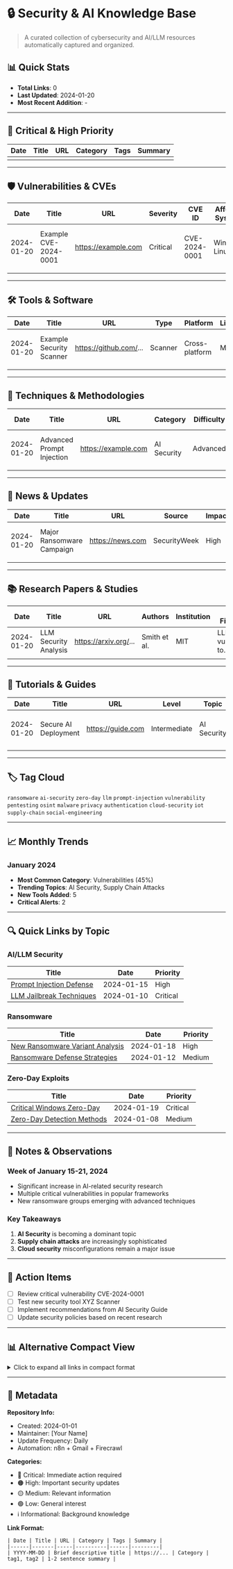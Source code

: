 # 🔒 Security & AI Knowledge Base

> A curated collection of cybersecurity and AI/LLM resources automatically captured and organized.

## 📊 Quick Stats
- **Total Links**: 0
- **Last Updated**: 2024-01-20
- **Most Recent Addition**: -

---

## 🚨 Critical & High Priority

| Date | Title | URL | Category | Tags | Summary |
|------|-------|-----|----------|------|---------|
| | | | | | |

---

## 🛡️ Vulnerabilities & CVEs

| Date | Title | URL | Severity | CVE ID | Affected Systems | Summary |
|------|-------|-----|----------|--------|------------------|---------|
| 2024-01-20 | Example CVE-2024-0001 | https://example.com | Critical | CVE-2024-0001 | Windows, Linux | Remote code execution vulnerability in... |
| | | | | | | |

---

## 🛠️ Tools & Software

| Date | Title | URL | Type | Platform | License | Summary |
|------|-------|-----|------|----------|---------|---------|
| 2024-01-20 | Example Security Scanner | https://github.com/... | Scanner | Cross-platform | MIT | Automated vulnerability scanner for... |
| | | | | | | |

---

## 🎯 Techniques & Methodologies

| Date | Title | URL | Category | Difficulty | Use Case | Summary |
|------|-------|-----|----------|------------|----------|---------|
| 2024-01-20 | Advanced Prompt Injection | https://example.com | AI Security | Advanced | Red Team | New technique for bypassing... |
| | | | | | | |

---

## 📰 News & Updates

| Date | Title | URL | Source | Impact | Tags | Summary |
|------|-------|-----|--------|--------|------|---------|
| 2024-01-20 | Major Ransomware Campaign | https://news.com | SecurityWeek | High | ransomware, healthcare | New ransomware variant targeting... |
| | | | | | | |

---

## 📚 Research Papers & Studies

| Date | Title | URL | Authors | Institution | Key Findings | Tags |
|------|-------|-----|---------|-------------|--------------|------|
| 2024-01-20 | LLM Security Analysis | https://arxiv.org/... | Smith et al. | MIT | LLMs vulnerable to... | ai-security, research |
| | | | | | | |

---

## 📖 Tutorials & Guides

| Date | Title | URL | Level | Topic | Format | Summary |
|------|-------|-----|-------|-------|--------|---------|
| 2024-01-20 | Secure AI Deployment | https://guide.com | Intermediate | AI Security | Video | Step-by-step guide for... |
| | | | | | | |

---

## 🏷️ Tag Cloud

`ransomware` `ai-security` `zero-day` `llm` `prompt-injection` `vulnerability` `pentesting` `osint` `malware` `privacy` `authentication` `cloud-security` `iot` `supply-chain` `social-engineering`

---

## 📈 Monthly Trends

### January 2024
- **Most Common Category**: Vulnerabilities (45%)
- **Trending Topics**: AI Security, Supply Chain Attacks
- **New Tools Added**: 5
- **Critical Alerts**: 2

---

## 🔍 Quick Links by Topic

### AI/LLM Security
| Title | Date | Priority |
|-------|------|----------|
| [Prompt Injection Defense](https://...) | 2024-01-15 | High |
| [LLM Jailbreak Techniques](https://...) | 2024-01-10 | Critical |

### Ransomware
| Title | Date | Priority |
|-------|------|----------|
| [New Ransomware Variant Analysis](https://...) | 2024-01-18 | High |
| [Ransomware Defense Strategies](https://...) | 2024-01-12 | Medium |

### Zero-Day Exploits
| Title | Date | Priority |
|-------|------|----------|
| [Critical Windows Zero-Day](https://...) | 2024-01-19 | Critical |
| [Zero-Day Detection Methods](https://...) | 2024-01-08 | Medium |

---

## 📝 Notes & Observations

### Week of January 15-21, 2024
- Significant increase in AI-related security research
- Multiple critical vulnerabilities in popular frameworks
- New ransomware groups emerging with advanced techniques

### Key Takeaways
1. **AI Security** is becoming a dominant topic
2. **Supply chain attacks** are increasingly sophisticated
3. **Cloud security** misconfigurations remain a major issue

---

## 🎯 Action Items

- [ ] Review critical vulnerability CVE-2024-0001
- [ ] Test new security tool XYZ Scanner
- [ ] Implement recommendations from AI Security Guide
- [ ] Update security policies based on recent research

---

## 📊 Alternative Compact View

<details>
<summary>Click to expand all links in compact format</summary>

### All Links (Newest First)
```
[2024-01-20] 🔴 Critical CVE-2024-0001 - Windows RCE Vulnerability
https://example.com/cve-2024-0001
Tags: windows, rce, critical

[2024-01-19] 🟠 New AI Jailbreak Technique Discovered
https://research.com/ai-jailbreak
Tags: ai-security, llm, research

[2024-01-18] 🟡 Security Tool: CloudScan v2.0 Released
https://github.com/security/cloudscan
Tags: tool, cloud-security, opensource
```
</details>

---

## 🔧 Metadata

**Repository Info:**
- Created: 2024-01-01
- Maintainer: [Your Name]
- Update Frequency: Daily
- Automation: n8n + Gmail + Firecrawl

**Categories:**
- 🔴 Critical: Immediate action required
- 🟠 High: Important security updates
- 🟡 Medium: Relevant information
- 🟢 Low: General interest
- ℹ️ Informational: Background knowledge

**Link Format:**
```
| Date | Title | URL | Category | Tags | Summary |
|------|-------|-----|----------|------|---------|
| YYYY-MM-DD | Brief descriptive title | https://... | Category | tag1, tag2 | 1-2 sentence summary |
```
